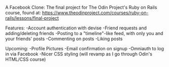 A Facebook Clone: The final project for The Odin Project's Ruby on Rails course, found at: https://www.theodinproject.com/courses/ruby-on-rails/lessons/final-project

Features: 
-Account authentication with devise
-Friend requests and adding/deleting friends
-Posting to a "timeline"-like feed, with only you and your friends' posts
-Commenting on posts
-Liking posts

Upcoming:
-Profile Pictures
-Email confirmation on signup
-Omniauth to log in via Facebook
-Nicer CSS styling (will revamp as I go through Odin's HTML/CSS course)